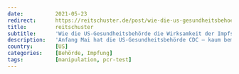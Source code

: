 ```yaml
---
date:          2021-05-23
redirect:      https://reitschuster.de/post/wie-die-us-gesundheitsbehoerde-die-wirksamkeit-der-impfstoffe-suggeriert/
title:         reitschuster
subtitle:      'Wie die US-Gesundheitsbehörde die Wirksamkeit der Impfstoffe suggeriert'
description:   'Anfang Mai hat die US-Gesundheitsbehörde CDC – kaum bemerkt von der Öffentlichkeit – zwei Richtlinienänderungen erlassen, um die Wirksamkeit der Impfstoffe vorzutäuschen. Die Corona-Fallzahlen lassen sich damit künftig fast nach Belieben steuern. Von Christian Euler.'
country:       [US]
categories:    [Behörde, Impfung]
tags:          [manipulation, pcr-test]
---
```

